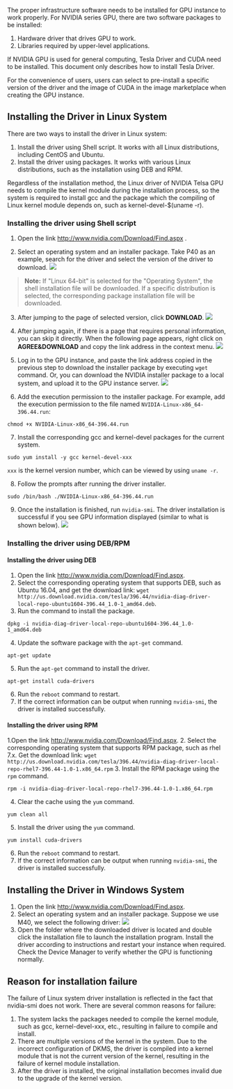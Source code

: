 The proper infrastructure software needs to be installed for GPU instance to work properly. For NVIDIA series GPU, there are two software packages to be installed:
1. Hardware driver that drives GPU to work.
2. Libraries required by upper-level applications.

If NVIDIA GPU is used for general computing, Tesla Driver and CUDA need to be installed. This document only describes how to install Tesla Driver.

For the convenience of users, users can select to pre-install a specific version of the driver and the image of CUDA in the image marketplace when creating the GPU instance.

## Installing the Driver in Linux System
There are two ways to install the driver in Linux system:
1. Install the driver using Shell script. It works with all Linux distributions, including CentOS and Ubuntu.
2. Install the driver using packages. It works with various Linux distributions, such as the installation using DEB and RPM.

Regardless of the installation method, the Linux driver of NVIDIA Telsa GPU needs to compile the kernel module during the installation process, so the system is required to install gcc and the package which the compiling of Linux kernel module depends on, such as kernel-devel-$(uname -r).

### Installing the driver using Shell script
1. Open the link http://www.nvidia.com/Download/Find.aspx .

2. Select an operating system and an installer package. Take P40 as an example, search for the driver and select the version of the driver to download.
![](https://main.qcloudimg.com/raw/42f815083c1ee87a98a13595c69bd496.png)
> **Note:**
If "Linux 64-bit" is selected for the "Operating System", the shell installation file will be downloaded. If a specific distribution is selected, the corresponding package installation file will be downloaded.

3. After jumping to the page of selected version, click **DOWNLOAD**.
![](https://main.qcloudimg.com/raw/95ada99ab6bcc84decfef4caf1905f62.png)

4. After jumping again, if there is a page that requires personal information, you can skip it directly. When the following page appears, right click on **AGREE&DOWNLOAD** and copy the link address in the context menu.
![](https://main.qcloudimg.com/raw/e343c0276071797f3bc1051e430758f5.png)

5. Log in to the GPU instance, and paste the link address copied in the previous step to download the installer package by executing `wget` command. Or, you can download the NVIDIA installer package to a local system, and upload it to the GPU instance server.
![](https://main.qcloudimg.com/raw/e8648c2802a0c31bf557b056ce084911.png)

6. Add the execution permission to the installer package. For example, add the execution permission to the file named `NVIDIA-Linux-x86_64-396.44.run`:
```
chmod +x NVIDIA-Linux-x86_64-396.44.run
```

7. Install the corresponding gcc and kernel-devel packages for the current system.
```
sudo yum install -y gcc kernel-devel-xxx
```
`xxx` is the kernel version number, which can be viewed by using `uname -r`.

8. Follow the prompts after running the driver installer.
```
sudo /bin/bash ./NVIDIA-Linux-x86_64-396.44.run
```

9. Once the installation is finished, run `nvidia-smi`. The driver installation is successful if you see GPU information displayed (similar to what is shown below).
![](https://main.qcloudimg.com/raw/b5877169c7012d20e7de02754d43cedc.png)

### Installing the driver using DEB/RPM
#### Installing the driver using DEB
1. Open the link http://www.nvidia.com/Download/Find.aspx.
2. Select the corresponding operating system that supports DEB, such as Ubuntu 16.04, and get the download link: `wget http://us.download.nvidia.com/tesla/396.44/nvidia-diag-driver-local-repo-ubuntu1604-396.44_1.0-1_amd64.deb`.
3. Run the command to install the package. 
```
dpkg -i nvidia-diag-driver-local-repo-ubuntu1604-396.44_1.0-1_amd64.deb
```
4. Update the software package with the `apt-get` command. 
```
apt-get update
```
5. Run the `apt-get` command to install the driver. 
```
apt-get install cuda-drivers
```
6. Run the `reboot` command to restart. 
7. If the correct information can be output when running `nvidia-smi`, the driver is installed successfully. 
 
#### Installing the driver using RPM
1.Open the link http://www.nvidia.com/Download/Find.aspx.
2. Select the corresponding operating system that supports RPM package, such as rhel 7.x. Get the download link: `wget http://us.download.nvidia.com/tesla/396.44/nvidia-diag-driver-local-repo-rhel7-396.44-1.0-1.x86_64.rpm`
3. Install the RPM package using the `rpm` command. 
```
rpm -i nvidia-diag-driver-local-repo-rhel7-396.44-1.0-1.x86_64.rpm
```
4. Clear the cache using the `yum` command. 
 ```
 yum clean all
 ```
5. Install the driver using the `yum` command. 
```
yum install cuda-drivers
```
6. Run the `reboot` command to restart.
7. If the correct information can be output when running `nvidia-smi`, the driver is installed successfully.

## Installing the Driver in Windows System
1. Open the link http://www.nvidia.com/Download/Find.aspx.
2. Select an operating system and an installer package. Suppose we use M40, we select the following driver:
![](//mc.qcloudimg.com/static/img/ba82ef3631369d12b995b6cb2a94b14c/image.png)
3. Open the folder where the downloaded driver is located and double click the installation file to launch the installation program. Install the driver according to instructions and restart your instance when required. Check the Device Manager to verify whether the GPU is functioning normally.

## Reason for installation failure
The failure of Linux system driver installation is reflected in the fact that nvidia-smi does not work. There are several common reasons for failure:
1. The system lacks the packages needed to compile the kernel module, such as gcc, kernel-devel-xxx, etc., resulting in failure to compile and install.
2. There are multiple versions of the kernel in the system. Due to the incorrect configuration of DKMS, the driver is compiled into a kernel module that is not the current version of the kernel, resulting in the failure of kernel module installation.
3. After the driver is installed, the original installation becomes invalid due to the upgrade of the kernel version.
